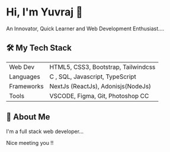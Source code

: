 
# Hi, I'm Yuvraj 👋

An Innovator, Quick Learner and Web Development Enthusiast....
## 🛠 My Tech Stack
 



|              |                                                               |
| ----------------- | ------------------------------------------------------------------ |
| Web Dev | HTML5, CSS3, Bootstrap, Tailwindcss |
| Languages | C , SQL, Javascript, TypeScript|
| Frameworks | NextJs (ReactJs), Adonisjs(NodeJs) |
| Tools | VSCODE, Figma, Git, Photoshop CC |



## 🚀 About Me
I'm a full stack web developer...

Nice meeting you !!

